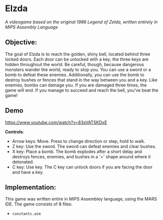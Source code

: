 # Elzda
*A videogame based on the original 1986 Legend of Zelda, written entirely in MIPS Assembly Language*
## Objective:
The goal of Elzda is to reach the golden, shiny bell, located behind three locked doors. Each door can be unlocked with a key; the three keys are hidden
throughout the world. Be careful, though, because dangerous monsters wander the world, ready to stop you. You can use a sword or a bomb to defeat these enemies. 
Additionally, you can use the bomb to destroy bushes or fences that stand in the way between you and a key. Like enemies, bombs can damage you. If you are damaged
three times, the game will end. If you manage to succeed and reach the bell, you've beat the game!

## Demo
https://www.youtube.com/watch?v=83sVATSKDxE

**Controls**: 
 * Arrow keys: Move. Press to change direction or step, hold to walk.
 * Z key: Use the sword. The sword can defeat enemies and clear bushes.
 * X key: Place a bomb. The bomb explodes after a short delay and destroys fences, enemies, and bushes in a '+' shape around where it detonated.
 * C key: Use key. The C key can unlock doors if you are facing the door and have a key.


## Implementation:
This game was written entire in MIPS Assembley language, using the MARS IDE.
The game consists of 8 files:
  * `constants.asm`
